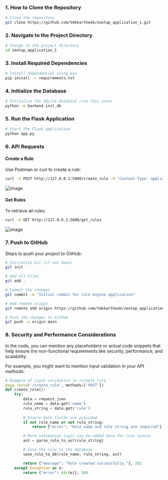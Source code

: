 ### 1. **How to Clone the Repository**
```bash
# Clone the repository
git clone https://github.com/tmkkartheek/zeotap_application_1.git
```

### 2. **Navigate to the Project Directory**
```bash
# Change to the project directory
cd zeotap_application_1
```

### 3. **Install Required Dependencies**
```bash
# Install dependencies using pip
pip install -r requirements.txt
```

### 4. **Initialize the Database**
```bash
# Initialize the SQLite database (run this once)
python -m backend.init_db
```

### 5. **Run the Flask Application**
```bash
# Start the Flask application
python app.py
```

### 6. **API Requests**

#### **Create a Rule**
Use Postman or curl to create a rule:
```bash
curl -X POST http://127.0.0.1:5000/create_rule -H "Content-Type: application/json" -d "{\"name\": \"test_rule\", \"rule\": \"(age > 30 AND department == 'Sales')\"}"
```

![image](https://github.com/user-attachments/assets/be5676bc-5b2c-45ff-a1ce-3934a1833b6c)


#### **Get Rules**
To retrieve all rules:
```bash
curl -X GET http://127.0.0.1:5000/get_rules
```

![image](https://github.com/user-attachments/assets/0a9258f6-985d-4bea-86be-2295def9b857)


### 7. **Push to GitHub**

Steps to push your project to GitHub:

```bash
# Initialize Git (if not done)
git init

# Add all files
git add .

# Commit the changes
git commit -m "Initial commit for rule engine application"

# Add remote origin
git remote add origin https://github.com/tmkkartheek/zeotap_application_1.git

# Push the changes to GitHub
git push -u origin main
```

### 8. **Security and Performance Considerations**
In the code, you can mention any placeholders or actual code snippets that help ensure the non-functional requirements like security, performance, and scalability. 

For example, you might want to mention input validation in your API methods:
```python
# Example of input validation in /create_rule
@app.route('/create_rule', methods=['POST'])
def create_rule():
    try:
        data = request.json
        rule_name = data.get('name')
        rule_string = data.get('rule')
        
        # Ensure both fields are provided
        if not rule_name or not rule_string:
            return {"error": "Rule name and rule string are required"}, 400

        # More validation logic can be added here for rule syntax
        ast = parse_rule_to_ast(rule_string)

        # Save the rule to the database
        save_rule_to_db(rule_name, rule_string, ast)

        return {"message": "Rule created successfully."}, 201
    except Exception as e:
        return {"error": str(e)}, 500
```
